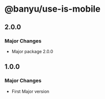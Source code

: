 # @banyu/use-is-mobile

## 2.0.0

### Major Changes

- Major package 2.0.0

## 1.0.0

### Major Changes

- First Major version
